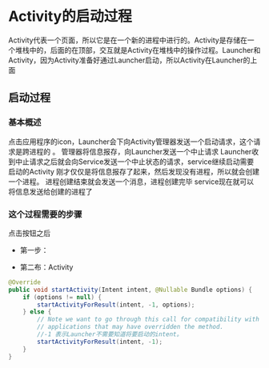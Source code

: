 # Activity的启动过程

Activity代表一个页面，所以它是在一个新的进程中进行的。Activity是存储在一个堆栈中的，后面的在顶部，交互就是Activity在堆栈中的操作过程。Launcher和Activity，因为Activity准备好通过Launcher启动，所以Activity在Launcher的上面

## 启动过程

### 基本概述

点击应用程序的icon，Launcher会下向Activity管理器发送一个启动请求，这个请求是跨进程的 。
管理器将信息报存，向Launcher发送一个中止请求
Launcher收到中止请求之后就会向Service发送一个中止状态的请求，service继续启动需要启动的Activity
刚才仅仅是将信息报存了起来，然后发现没有进程，所以就会创建一个进程。
进程创建结束就会发送一个消息，进程创建完毕
service现在就可以将信息发送给创建的进程了

### 这个过程需要的步骤

点击按钮之后

* 第一步：

* 第二布：Activity

```java
@Override
public void startActivity(Intent intent, @Nullable Bundle options) {
    if (options != null) {
        startActivityForResult(intent, -1, options);
    } else {
        // Note we want to go through this call for compatibility with
        // applications that may have overridden the method.
        //-1 表示Launcher不需要知道将要启动的intent。
        startActivityForResult(intent, -1);
    }
}
```





